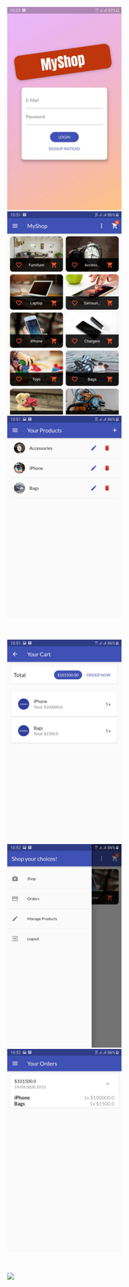 <img src="images/1.jpg" width=265, height:270> <img src="images/2.jpg" width=265, height:270> <img src="images/3.jpg" width=265, height:270>

&nbsp;

<img src="images/4.jpg" width=265, height:270> <img src="images/5.jpg" width=265, height:270> <img src="images/6.jpg" width=265, height:270>

&nbsp;  

<img src="7.jpg" width=265, height:270>

